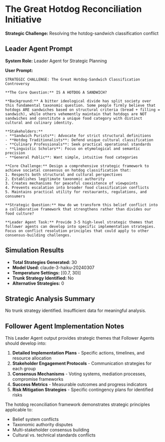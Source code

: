 # The Great Hotdog Reconciliation Initiative

**Strategic Challenge:** Resolving the hotdog-sandwich classification conflict

## Leader Agent Prompt

**System Role:** Leader Agent for Strategic Planning

**User Prompt:**
```
STRATEGIC CHALLENGE: The Great Hotdog-Sandwich Classification Controversy

**The Core Question:** IS A HOTDOG A SANDWICH?

**Background:** A bitter ideological divide has split society over this fundamental taxonomic question. Some people firmly believe that hotdogs ARE sandwiches based on structural criteria (bread + filling = sandwich), while others vehemently maintain that hotdogs are NOT sandwiches and constitute a unique food category with distinct cultural and culinary identity.

**Stakeholders:**
- **Sandwich Purists**: Advocate for strict structural definitions
- **Hotdog Traditionalists**: Defend unique cultural classification  
- **Culinary Professionals**: Seek practical operational standards
- **Linguistic Scholars**: Focus on etymological and semantic precision
- **General Public**: Want simple, intuitive food categories

**Core Challenge:** Design a comprehensive strategic framework to achieve societal consensus on hotdog classification that:
1. Respects both structural and cultural perspectives
2. Establishes legitimate taxonomic authority
3. Creates mechanisms for peaceful coexistence of viewpoints
4. Prevents escalation into broader food classification conflicts
5. Maintains practical utility for restaurants, regulations, and consumers

**Strategic Question:** How do we transform this belief conflict into a collaborative framework that strengthens rather than divides our food culture?

**Leader Agent Task:** Provide 3-5 high-level strategic themes that follower agents can develop into specific implementation strategies. Focus on conflict resolution principles that could apply to other consensus-building challenges.
```

## Simulation Results

- **Total Strategies Generated:** 30
- **Model Used:** claude-3-haiku-20240307
- **Temperature Settings:** [(0.7, 30)]
- **Trunk Strategy Identified:** No
- **Alternative Strategies:** 0

## Strategic Analysis Summary

No trunk strategy identified. Insufficient data for meaningful analysis.

## Follower Agent Implementation Notes

This Leader Agent output provides strategic themes that Follower Agents should develop into:

1. **Detailed Implementation Plans** - Specific actions, timelines, and resource allocation
2. **Stakeholder Engagement Protocols** - Communication strategies for each group
3. **Consensus Mechanisms** - Voting systems, mediation processes, compromise frameworks
4. **Success Metrics** - Measurable outcomes and progress indicators
5. **Risk Mitigation Strategies** - Specific contingency plans for identified risks

The hotdog reconciliation framework demonstrates strategic principles applicable to:
- Belief system conflicts
- Taxonomic authority disputes
- Multi-stakeholder consensus building
- Cultural vs. technical standards conflicts
